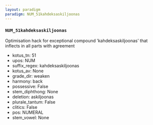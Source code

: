 ```yaml
---
layout: paradigm
paradigm: NUM_51kahdeksaskiljoonas
---
```

### ` NUM_51kahdeksaskiljoonas `

Optimisation hack for exceptional compound ’kahdeksaskiljoonas’ that inflects in all parts with agreement
* kotus_tn: 51
* upos: NUM
* suffix_regex: kahdeksaskiljoonas
* kotus_av: None
* grade_dir: weaken
* harmony: back
* possessive: False
* stem_diphthong: None
* deletion: askiljoonas
* plurale_tantum: False
* clitics: False
* pos: NUMERAL
* stem_vowel: None
